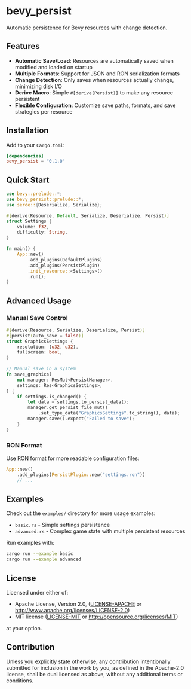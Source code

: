 # bevy_persist

Automatic persistence for Bevy resources with change detection.

## Features

- **Automatic Save/Load**: Resources are automatically saved when modified and loaded on startup
- **Multiple Formats**: Support for JSON and RON serialization formats  
- **Change Detection**: Only saves when resources actually change, minimizing disk I/O
- **Derive Macro**: Simple `#[derive(Persist)]` to make any resource persistent
- **Flexible Configuration**: Customize save paths, formats, and save strategies per resource

## Installation

Add to your `Cargo.toml`:

```toml
[dependencies]
bevy_persist = "0.1.0"
```

## Quick Start

```rust
use bevy::prelude::*;
use bevy_persist::prelude::*;
use serde::{Deserialize, Serialize};

#[derive(Resource, Default, Serialize, Deserialize, Persist)]
struct Settings {
    volume: f32,
    difficulty: String,
}

fn main() {
    App::new()
        .add_plugins(DefaultPlugins)
        .add_plugins(PersistPlugin)
        .init_resource::<Settings>()
        .run();
}
```

## Advanced Usage

### Manual Save Control

```rust
#[derive(Resource, Serialize, Deserialize, Persist)]
#[persist(auto_save = false)]
struct GraphicsSettings {
    resolution: (u32, u32),
    fullscreen: bool,
}

// Manual save in a system
fn save_graphics(
    mut manager: ResMut<PersistManager>,
    settings: Res<GraphicsSettings>,
) {
    if settings.is_changed() {
        let data = settings.to_persist_data();
        manager.get_persist_file_mut()
            .set_type_data("GraphicsSettings".to_string(), data);
        manager.save().expect("Failed to save");
    }
}
```

### RON Format

Use RON format for more readable configuration files:

```rust
App::new()
    .add_plugins(PersistPlugin::new("settings.ron"))
    // ...
```

## Examples

Check out the `examples/` directory for more usage examples:
- `basic.rs` - Simple settings persistence
- `advanced.rs` - Complex game state with multiple persistent resources

Run examples with:
```bash
cargo run --example basic
cargo run --example advanced
```

## License

Licensed under either of:

- Apache License, Version 2.0, ([LICENSE-APACHE](../LICENSE-APACHE) or http://www.apache.org/licenses/LICENSE-2.0)
- MIT license ([LICENSE-MIT](../LICENSE-MIT) or http://opensource.org/licenses/MIT)

at your option.

## Contribution

Unless you explicitly state otherwise, any contribution intentionally submitted
for inclusion in the work by you, as defined in the Apache-2.0 license, shall be
dual licensed as above, without any additional terms or conditions.